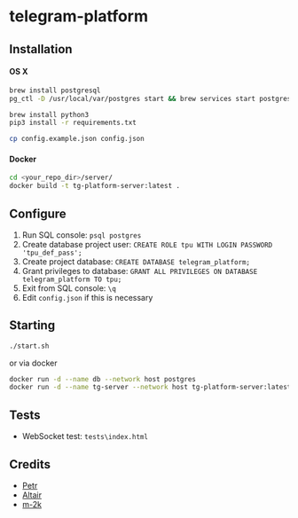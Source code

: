# telegram-platform

## Installation

#### OS X
```bash
brew install postgresql
pg_ctl -D /usr/local/var/postgres start && brew services start postgresql

brew install python3
pip3 install -r requirements.txt

cp config.example.json config.json
```

#### Docker
```bash
cd <your_repo_dir>/server/
docker build -t tg-platform-server:latest .
```

## Configure

1. Run SQL console: `psql postgres`
2. Create database project user: `CREATE ROLE tpu WITH LOGIN PASSWORD 'tpu_def_pass';`
3. Create project database: `CREATE DATABASE telegram_platform;`
4. Grant privileges to database: `GRANT ALL PRIVILEGES ON DATABASE telegram_platform TO tpu;`
5. Exit from SQL console: `\q`
6. Edit `config.json` if this is necessary

## Starting

```bash
./start.sh
```

or via docker

```bash
docker run -d --name db --network host postgres
docker run -d --name tg-server --network host tg-platform-server:latest
```

## Tests
* WebSocket test: `tests\index.html`

## Credits

* [Petr](https://github.com/chebyrash)
* [Altair](https://github.com/CQAltair)
* [m-2k](https://github.com/m-2k)
